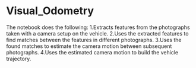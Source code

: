 # Visual_Odometry
The notebook does the following:
1.Extracts features from the photographs taken with a camera setup on the vehicle.
2.Uses the extracted features to find matches between the features in different photographs.
3.Uses the found matches to estimate the camera motion between subsequent photographs.
4.Uses the estimated camera motion to build the vehicle trajectory.
